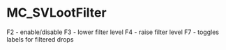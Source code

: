 # MC_SVLootFilter

F2 - enable/disable
F3 - lower filter level
F4 - raise filter level
F7 - toggles labels for filtered drops
